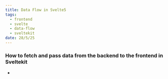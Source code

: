 ```yaml
---
title: Data Flow in Svelte5
tags:
  - frontend
  - svelte
  - data-flow
  - sveltekit
date: 28/5/25
---
```

### How to fetch and pass data from the backend to the frontend in Sveltekit
- 